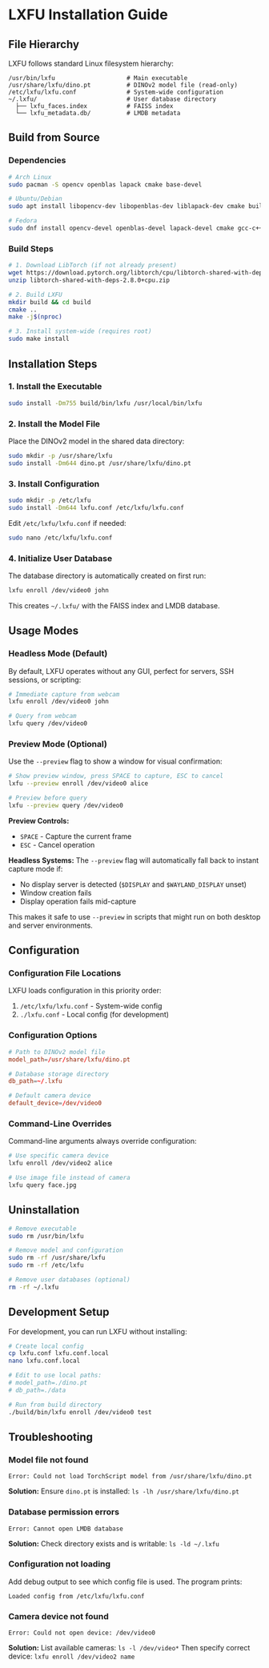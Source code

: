# LXFU Installation Guide

## File Hierarchy

LXFU follows standard Linux filesystem hierarchy:

```
/usr/bin/lxfu                    # Main executable
/usr/share/lxfu/dino.pt          # DINOv2 model file (read-only)
/etc/lxfu/lxfu.conf              # System-wide configuration
~/.lxfu/                         # User database directory
  ├── lxfu_faces.index           # FAISS index
  └── lxfu_metadata.db/          # LMDB metadata
```

## Build from Source

### Dependencies

```bash
# Arch Linux
sudo pacman -S opencv openblas lapack cmake base-devel

# Ubuntu/Debian
sudo apt install libopencv-dev libopenblas-dev liblapack-dev cmake build-essential

# Fedora
sudo dnf install opencv-devel openblas-devel lapack-devel cmake gcc-c++
```

### Build Steps

```bash
# 1. Download LibTorch (if not already present)
wget https://download.pytorch.org/libtorch/cpu/libtorch-shared-with-deps-2.8.0%2Bcpu.zip
unzip libtorch-shared-with-deps-2.8.0+cpu.zip

# 2. Build LXFU
mkdir build && cd build
cmake ..
make -j$(nproc)

# 3. Install system-wide (requires root)
sudo make install
```

## Installation Steps

### 1. Install the Executable

```bash
sudo install -Dm755 build/bin/lxfu /usr/local/bin/lxfu
```

### 2. Install the Model File

Place the DINOv2 model in the shared data directory:

```bash
sudo mkdir -p /usr/share/lxfu
sudo install -Dm644 dino.pt /usr/share/lxfu/dino.pt
```

### 3. Install Configuration

```bash
sudo mkdir -p /etc/lxfu
sudo install -Dm644 lxfu.conf /etc/lxfu/lxfu.conf
```

Edit `/etc/lxfu/lxfu.conf` if needed:

```bash
sudo nano /etc/lxfu/lxfu.conf
```

### 4. Initialize User Database

The database directory is automatically created on first run:

```bash
lxfu enroll /dev/video0 john
```

This creates `~/.lxfu/` with the FAISS index and LMDB database.

## Usage Modes

### Headless Mode (Default)

By default, LXFU operates without any GUI, perfect for servers, SSH sessions, or scripting:

```bash
# Immediate capture from webcam
lxfu enroll /dev/video0 john

# Query from webcam
lxfu query /dev/video0
```

### Preview Mode (Optional)

Use the `--preview` flag to show a window for visual confirmation:

```bash
# Show preview window, press SPACE to capture, ESC to cancel
lxfu --preview enroll /dev/video0 alice

# Preview before query
lxfu --preview query /dev/video0
```

**Preview Controls:**

- `SPACE` - Capture the current frame
- `ESC` - Cancel operation

**Headless Systems:**
The `--preview` flag will automatically fall back to instant capture mode if:

- No display server is detected (`$DISPLAY` and `$WAYLAND_DISPLAY` unset)
- Window creation fails
- Display operation fails mid-capture

This makes it safe to use `--preview` in scripts that might run on both desktop and server environments.

## Configuration

### Configuration File Locations

LXFU loads configuration in this priority order:

1. `/etc/lxfu/lxfu.conf` - System-wide config
2. `./lxfu.conf` - Local config (for development)

### Configuration Options

```conf
# Path to DINOv2 model file
model_path=/usr/share/lxfu/dino.pt

# Database storage directory
db_path=~/.lxfu

# Default camera device
default_device=/dev/video0
```

### Command-Line Overrides

Command-line arguments always override configuration:

```bash
# Use specific camera device
lxfu enroll /dev/video2 alice

# Use image file instead of camera
lxfu query face.jpg
```

## Uninstallation

```bash
# Remove executable
sudo rm /usr/bin/lxfu

# Remove model and configuration
sudo rm -rf /usr/share/lxfu
sudo rm -rf /etc/lxfu

# Remove user databases (optional)
rm -rf ~/.lxfu
```

## Development Setup

For development, you can run LXFU without installing:

```bash
# Create local config
cp lxfu.conf lxfu.conf.local
nano lxfu.conf.local

# Edit to use local paths:
# model_path=./dino.pt
# db_path=./data

# Run from build directory
./build/bin/lxfu enroll /dev/video0 test
```

## Troubleshooting

### Model file not found

```
Error: Could not load TorchScript model from /usr/share/lxfu/dino.pt
```

**Solution:** Ensure `dino.pt` is installed: `ls -lh /usr/share/lxfu/dino.pt`

### Database permission errors

```
Error: Cannot open LMDB database
```

**Solution:** Check directory exists and is writable: `ls -ld ~/.lxfu`

### Configuration not loading

Add debug output to see which config file is used. The program prints:

```
Loaded config from /etc/lxfu/lxfu.conf
```

### Camera device not found

```
Error: Could not open device: /dev/video0
```

**Solution:** List available cameras: `ls -l /dev/video*`
Then specify correct device: `lxfu enroll /dev/video2 name`
